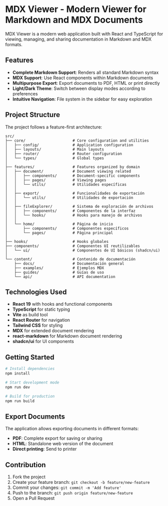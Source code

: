 # MDX Viewer - Modern Viewer for Markdown and MDX Documents

MDX Viewer is a modern web application built with React and TypeScript for viewing, managing, and sharing documentation in Markdown and MDX formats.

## Features

-   **Complete Markdown Support**: Renders all standard Markdown syntax
-   **MDX Support**: Use React components within Markdown documents
-   **Multipurpose Export**: Export documents to PDF, HTML or print directly
-   **Light/Dark Theme**: Switch between display modes according to preferences
-   **Intuitive Navigation**: File system in the sidebar for easy exploration

## Project Structure

The project follows a feature-first architecture:

```
src/
├── core/                     # Core configuration and utilities
│   ├── config/               # Application configuration
│   ├── layouts/              # Main layouts
│   ├── router/               # Router configuration
│   └── types/                # Global types
│
├── features/                 # Features organized by domain
│   ├── document/             # Document viewing related
│   │   ├── components/       # Document-specific components
│   │   ├── pages/            # Viewing pages
│   │   └── utils/            # Utilidades específicas
│   │
│   ├── export/               # Funcionalidades de exportación
│   │   └── utils/            # Utilidades de exportación
│   │
│   ├── fileExplorer/         # Sistema de exploración de archivos
│   │   ├── components/       # Componentes de la interfaz
│   │   └── hooks/            # Hooks para manejo de archivos
│   │
│   └── home/                 # Página de inicio
│       ├── components/       # Componentes específicos
│       └── pages/            # Página principal
│
├── hooks/                    # Hooks globales
├── components/               # Componentes UI reutilizables
│   └── ui/                   # Componentes de UI básicos (shadcn/ui)
│
└── content/                  # Contenido de documentación
    ├── docs/                 # Documentación general
    ├── examples/             # Ejemplos MDX
    ├── guides/               # Guías de uso
    └── api/                  # API documentation
```

## Technologies Used

-   **React 19** with hooks and functional components
-   **TypeScript** for static typing
-   **Vite** as build tool
-   **React Router** for navigation
-   **Tailwind CSS** for styling
-   **MDX** for extended document rendering
-   **react-markdown** for Markdown document rendering
-   **shadcn/ui** for UI components

## Getting Started

```bash
# Install dependencies
npm install

# Start development mode
npm run dev

# Build for production
npm run build
```

## Export Documents

The application allows exporting documents in different formats:

-   **PDF**: Complete export for saving or sharing
-   **HTML**: Standalone web version of the document
-   **Direct printing**: Send to printer

## Contribution

1. Fork the project
2. Create your feature branch: `git checkout -b feature/new-feature`
3. Commit your changes: `git commit -m 'Add feature'`
4. Push to the branch: `git push origin feature/new-feature`
5. Open a Pull Request
